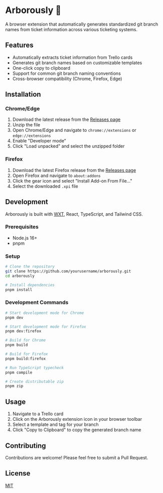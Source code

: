 # Arborously 🌳

A browser extension that automatically generates standardized git branch names from ticket information across various ticketing systems.

## Features

- Automatically extracts ticket information from Trello cards
- Generates git branch names based on customizable templates
- One-click copy to clipboard
- Support for common git branch naming conventions
- Cross-browser compatibility (Chrome, Firefox, Edge)

## Installation

### Chrome/Edge

1. Download the latest release from the [Releases page](https://github.com/yourusername/arborously/releases)
2. Unzip the file
3. Open Chrome/Edge and navigate to `chrome://extensions` or `edge://extensions`
4. Enable "Developer mode"
5. Click "Load unpacked" and select the unzipped folder

### Firefox

1. Download the latest Firefox release from the [Releases page](https://github.com/yourusername/arborously/releases)
2. Open Firefox and navigate to `about:addons`
3. Click the gear icon and select "Install Add-on From File..."
4. Select the downloaded `.xpi` file

## Development

Arborously is built with [WXT](https://wxt.dev/), React, TypeScript, and Tailwind CSS.

### Prerequisites

- Node.js 16+
- pnpm

### Setup

```bash
# Clone the repository
git clone https://github.com/yourusername/arborously.git
cd arborously

# Install dependencies
pnpm install
```

### Development Commands

```bash
# Start development mode for Chrome
pnpm dev

# Start development mode for Firefox
pnpm dev:firefox

# Build for Chrome
pnpm build

# Build for Firefox
pnpm build:firefox

# Run TypeScript typecheck
pnpm compile

# Create distributable zip
pnpm zip
```

## Usage

1. Navigate to a Trello card
2. Click on the Arborously extension icon in your browser toolbar
3. Select a template and tag for your branch
4. Click "Copy to Clipboard" to copy the generated branch name

## Contributing

Contributions are welcome! Please feel free to submit a Pull Request.

## License

[MIT](LICENSE)